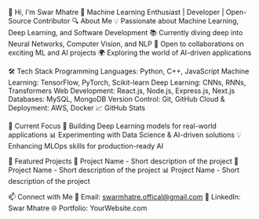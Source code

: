 👋 Hi, I'm Swar Mhatre
🚀 Machine Learning Enthusiast | Developer | Open-Source Contributor
🔍 About Me
💡 Passionate about Machine Learning, Deep Learning, and Software Development
📚 Currently diving deep into Neural Networks, Computer Vision, and NLP
🤝 Open to collaborations on exciting ML and AI projects
🌍 Exploring the world of AI-driven applications

🛠️ Tech Stack
Programming Languages: Python, C++, JavaScript
Machine Learning: TensorFlow, PyTorch, Scikit-learn
Deep Learning: CNNs, RNNs, Transformers
Web Development: React.js, Node.js, Express.js, Next.js
Databases: MySQL, MongoDB
Version Control: Git, GitHub
Cloud & Deployment: AWS, Docker
📈 GitHub Stats


🎯 Current Focus
🔬 Building Deep Learning models for real-world applications
📊 Experimenting with Data Science & AI-driven solutions
💡 Enhancing MLOps skills for production-ready AI

🌟 Featured Projects
🚀 Project Name - Short description of the project
🤖 Project Name - Short description of the project
📊 Project Name - Short description of the project

📫 Connect with Me
📧 Email: swarmhatre.offical@gmail.com
💼 LinkedIn: Swar Mhatre
🌐 Portfolio: YourWebsite.com

